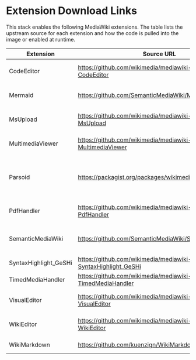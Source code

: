 # Extension Download Links

This stack enables the following MediaWiki extensions. The table lists the upstream source for each extension and how the code is pulled into the image or enabled at runtime.

| Extension | Source URL | How this project obtains it |
| --- | --- | --- |
| CodeEditor | https://github.com/wikimedia/mediawiki-extensions-CodeEditor | Bundled with the upstream `mediawiki:1.41` image and enabled in `scripts/init-mediawiki.sh`.
| Mermaid | https://github.com/SemanticMediaWiki/Mermaid | Cloned during image build in `Dockerfile.mediawiki:44`; patched and configured in `scripts/init-mediawiki.sh`.
| MsUpload | https://github.com/wikimedia/mediawiki-extensions-MsUpload | Cloned with branch `REL1_41` in `Dockerfile.mediawiki:32` and on container start in `scripts/init-mediawiki.sh:171` if missing.
| MultimediaViewer | https://github.com/wikimedia/mediawiki-extensions-MultimediaViewer | Bundled with the upstream `mediawiki:1.41` image and enabled in `scripts/init-mediawiki.sh`.
| Parsoid | https://packagist.org/packages/wikimedia/parsoid | Bundled with the upstream `mediawiki:1.41` image as a Composer vendor package; no extra download occurs. The init script only ensures `wfLoadExtension( 'Parsoid', "$IP/vendor/wikimedia/parsoid/extension.json" );`.
| PdfHandler | https://github.com/wikimedia/mediawiki-extensions-PdfHandler | Bundled with the upstream `mediawiki:1.41` image and enabled in `scripts/init-mediawiki.sh`.
| SemanticMediaWiki | https://github.com/SemanticMediaWiki/SemanticMediaWiki | Installed via Composer (`mediawiki/semantic-media-wiki:~6.0`) in `Dockerfile.mediawiki:82` and `scripts/init-mediawiki.sh:438,506`. Version 6.0+ required for MediaWiki 1.44 compatibility.
| SyntaxHighlight_GeSHi | https://github.com/wikimedia/mediawiki-extensions-SyntaxHighlight_GeSHi | Cloned with branch `REL1_41` in `Dockerfile.mediawiki:38`.
| TimedMediaHandler | https://github.com/wikimedia/mediawiki-extensions-TimedMediaHandler | Cloned with branch `REL1_41` in `Dockerfile.mediawiki:35`.
| VisualEditor | https://github.com/wikimedia/mediawiki-extensions-VisualEditor | Bundled with the upstream `mediawiki:1.41` image; VisualEditor is enabled in `scripts/init-mediawiki.sh` alongside Parsoid.
| WikiEditor | https://github.com/wikimedia/mediawiki-extensions-WikiEditor | Bundled with the upstream `mediawiki:1.41` image and enabled in `scripts/init-mediawiki.sh`.
| WikiMarkdown | https://github.com/kuenzign/WikiMarkdown | Cloned in `Dockerfile.mediawiki:41` and Composer dependencies installed during build.
